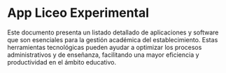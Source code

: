 # App Liceo Experimental

Este documento presenta un listado detallado de aplicaciones y software que son esenciales para la gestión académica del establecimiento. Estas herramientas tecnológicas pueden ayudar a optimizar los procesos administrativos y de enseñanza, facilitando una mayor eficiencia y productividad en el ámbito educativo.